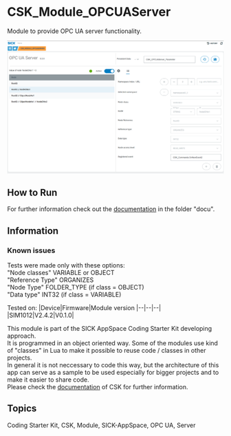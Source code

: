 # CSK_Module_OPCUAServer

Module to provide OPC UA server functionality.

![](./docu/media/UI_Screenshot.png)

## How to Run

For further information check out the [documentation](https://raw.githack.com/SICKAppSpaceCodingStarterKit/CSK_Module_OPCUAServer/main/docu/CSK_Module_OPCUAServer.html) in the folder "docu".

## Information

### Known issues
Tests were made only with these options:  
"Node classes" VARIABLE or OBJECT  
"Reference Type" ORGANIZES  
"Node Type" FOLDER_TYPE (if class = OBJECT)  
"Data type" INT32 (if class = VARIABLE)  

Tested on:
|Device|Firmware|Module version
|--|--|--|
|SIM1012|V2.4.2|V0.1.0|

This module is part of the SICK AppSpace Coding Starter Kit developing approach.  
It is programmed in an object oriented way. Some of the modules use kind of "classes" in Lua to make it possible to reuse code / classes in other projects.  
In general it is not neccessary to code this way, but the architecture of this app can serve as a sample to be used especially for bigger projects and to make it easier to share code.  
Please check the [documentation](https://github.com/SICKAppSpaceCodingStarterKit/.github/blob/main/docu/SICKAppSpaceCodingStarterKit_Documentation.md) of CSK for further information.  

## Topics

Coding Starter Kit, CSK, Module, SICK-AppSpace, OPC UA, Server
